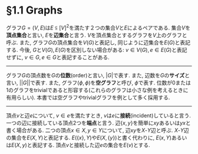 # §1.1 Graphs

グラフ$G = (V, E)$は$E \subseteqq {[V]}^{2}$を満たす２つの集合$V$と$E$によるペアである. 集合$V$を**頂点集合**と言い, $E$を**辺集合**と言う. $V$を頂点集合とするグラフを$V$上のグラフと呼ぶ. また, グラフ$G$の頂点集合を$V(G)$と表記し, 同じように辺集合を$E(G)$と表記する. 今後, $G$と$V(G), E(G)$を区別しない場合がある: $v \in V(G), e \in E(G)$と表記せずに, $v \in G, e \in G$と表記することがある.

---

グラフ$G$の頂点数を$G$の**位数**(order)と言い, $|G|$で表す. また, 辺数を$G$の**サイズ**と言い, $||G||$で表す. また, グラフ$(\phi, \phi)$を**空グラフ**と呼び, $\phi$で表す. 位数が0または1のグラフをtrivialであると形容する(これらのグラフは小さな例を考えるときに有用らしい). 本書では空グラフやtrivialグラフを例として多く採用する.

---

頂点$v$と辺$e$について, $v \in e$を満たすとき, $v$は$e$に**接続**(incident)していると言う. 一つの辺に接続している頂点2つを**端点**と言う. 辺$\lbrace x, y \rbrace$を簡単に$xy$あるいは$yx$と書く場合がある. 二つの頂点$x \in X, y \in Y$について, 辺$xy$を$X$-$Y$辺と呼ぶ. $X$-$Y$辺の集合を$E(X, Y)$と表記する. $E(\lbrace x\rbrace, Y)$や$E(X, \lbrace y\rbrace)$と書く代わりに, $E(x, Y)$あるいは$E(X, y)$と表記する. 頂点$v$と接続した辺$e$の集合を$E(v)$とする.